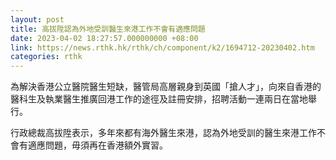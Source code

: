 ```yaml
---
layout: post
title: 高拔陞認為外地受訓醫生來港工作不會有適應問題
date: 2023-04-02 18:27:57.000000000 +08:00
link: https://news.rthk.hk/rthk/ch/component/k2/1694712-20230402.htm
categories: rthk
---
```


為解決香港公立醫院醫生短缺，醫管局高層親身到英國「搶人才」，向來自香港的醫科生及執業醫生推廣回港工作的途徑及註冊安排，招聘活動一連兩日在當地舉行。

行政總裁高拔陞表示，多年來都有海外醫生來港，認為外地受訓的醫生來港工作不會有適應問題，毋須再在香港額外實習。
